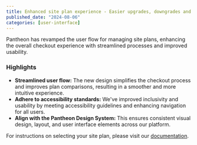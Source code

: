 ```yaml
---
title: Enhanced site plan experience - Easier upgrades, downgrades and cancellations
published_date: "2024-08-06"
categories: [user-interface]
---
```


Pantheon has revamped the user flow for managing site plans, enhancing the overall checkout experience with streamlined processes and improved usability.

### Highlights
- **Streamlined user flow:** The new design simplifies the checkout process and improves plan comparisons, resulting in a smoother and more intuitive experience.
- **Adhere to accessibility standards:**  We've improved inclusivity and usability by meeting accessibility guidelines and enhancing navigation for all users.
- **Align with the Pantheon Design System:** This ensures consistent visual design, layout, and user interface elements across our platform.

For instructions on selecting your site plan, please visit our [documentation](/guides/launch/plans/).
